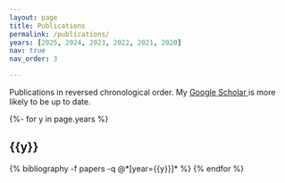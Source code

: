 ```yaml
---
layout: page
title: Publications
permalink: /publications/
years: [2025, 2024, 2023, 2022, 2021, 2020]
nav: true
nav_order: 3

---
```

Publications in reversed chronological order. My <a href="https://scholar.google.com/citations?user=tQTAiXwAAAAJ&hl=en"> Google Scholar </a> is more likely to be up to date.

<!-- _pages/publications.md -->
<div class="publications">

{%- for y in page.years %}
  <h2 class="year">{{y}}</h2>
  {% bibliography -f papers -q @*[year={{y}}]* %}
{% endfor %}

</div>